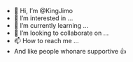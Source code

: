 - 👋 Hi, I’m @KingJimo
- 👀 I’m interested in ...
- 🌱 I’m currently learning ...
- 💞️ I’m looking to collaborate on ...
- 📫 How to reach me ...
- And like people whonare supportive 👍

<!---
KingJimo/KingJimo is a ✨ special ✨ repository because its `README.md` (this file) appears on your GitHub profile.
You can click the Preview link to take a look at your changes.
--->
